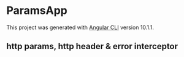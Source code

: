 # ParamsApp

This project was generated with [Angular CLI](https://github.com/angular/angular-cli) version 10.1.1.

## http params, http header & error interceptor
